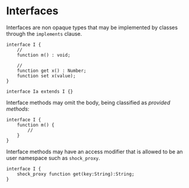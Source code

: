 # Interfaces

Interfaces are non opaque types that may be implemented by classes through the `implements` clause.

```
interface I {
    //
    function m() : void;

    //
    function get x() : Number;
    function set x(value);
}

interface Ia extends I {}
```

Interface methods may omit the body, being classified as *provided methods*:

```
interface I {
    function m() {
        //
    }
}
```

Interface methods may have an access modifier that is allowed to be an user namespace such as `shock_proxy`.

```
interface I {
    shock_proxy function get(key:String):String;
}
```